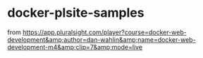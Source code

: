 # docker-plsite-samples
from https://app.pluralsight.com/player?course=docker-web-development&amp;author=dan-wahlin&amp;name=docker-web-development-m4&amp;clip=7&amp;mode=live
